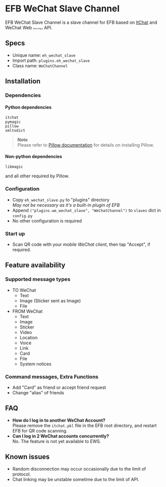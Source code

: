 # EFB WeChat Slave Channel

EFB WeChat Slave Channel is a slave channel for EFB based on [ItChat](https://github.com/littlecodersh/ItChat) and WeChat Web <span style="font-size: 0.5em;">(rev.eng.)</span> API.

## Specs
* Unique name: `eh_wechat_slave`
* Import path: `plugins.eh_wechat_slave`
* Class name: `WeChatChannel`

## Installation
### Dependencies
#### Python dependencies
```
itchat
pymagic
pillow
xmltodict
```
> **Note**  
> Please refer to [Pillow documentation](https://pillow.readthedocs.io/en/3.0.x/installation.html) for details on installing Pillow.

#### Non-python dependencies
```
libmagic
```
and all other required by Pillow.

### Configuration
* Copy `eh_wechat_slave.py` to "plugins" directory  
  _May not be necessary as it's a built-in plugin of EFB_
* Append `("plugins.we_wechat_slave", "WeChatChannel")` to `slaves` dict in `config.py`
* No other configuration is required

### Start up
* Scan QR code with your *mobile WeChat client*, then tap "Accept", if required.

## Feature availability
### Supported message types
* TO WeChat
    * Text
    * Image (Sticker sent as Image)
    * File
* FROM WeChat
    * Text
    * Image
    * Sticker
    * Video
    * Location
    * Voice
    * Link
    * Card
    * File
    * System notices

### Command messages, Extra Functions
* Add "Card" as friend or accept friend request
* Change "alias" of friends

## FAQ
* **How do I log in to another WeChat Account?**  
  Please remove the `itchat.pkl` file in the EFB root directory, and restart EFB for QR code scanning.
* **Can I log in 2 WeChat accounts concurrently?**  
  No. The feature is not yet available to EWS.

## Known issues
* Random disconnection may occur occasionally due to the limit of protocol.
* Chat linking may be unstable sometime due to the limit of API.